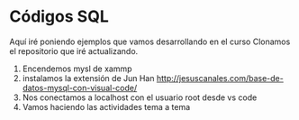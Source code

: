 # Códigos SQL
Aquí iré poniendo ejemplos que vamos desarrollando en el curso
Clonamos el repositorio que iré actualizando.
1. Encendemos mysl de xammp
2. instalamos la extensión de Jun Han http://jesuscanales.com/base-de-datos-mysql-con-visual-code/
3. Nos conectamos a localhost con el usuario root desde vs code
4. Vamos haciendo las actividades tema a tema
